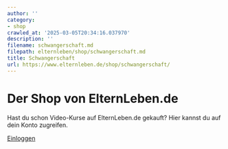 ```yaml
---
author: ''
category:
- shop
crawled_at: '2025-03-05T20:34:16.037970'
description: ''
filename: schwangerschaft.md
filepath: elternleben/shop/schwangerschaft.md
title: Schwangerschaft
url: https://www.elternleben.de/shop/schwangerschaft/
---
```


#  Der Shop von ElternLeben.de

Hast du schon Video-Kurse auf ElternLeben.de gekauft? Hier kannst du auf dein
Konto zugreifen.

[Einloggen](https://shop.elternleben.de/s/elternleben/sign_in)

